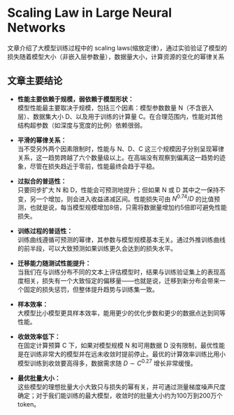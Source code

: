 # Scaling Law in Large Neural Networks

文章介绍了大模型训练过程中的 scaling laws(缩放定律），通过实验验证了模型的损失随着模型大小（非嵌入层参数量），数据量大小，计算资源的变化的幂律关系

## 文章主要结论

- **性能主要依赖于规模，弱依赖于模型形状：**  
  模型性能最主要取决于规模，包括三个因素：模型参数数量 N（不含嵌入层）、数据集大小 D、以及用于训练的计算量 C。在合理范围内，性能对其他结构超参数（如深度与宽度的比例）依赖很弱。

- **平滑的幂律关系：**  
  当不受另外两个因素限制时，性能与 N、D、C 这三个规模因子分别呈现幂律关系，这一趋势跨越了六个数量级以上。在高端没有观察到偏离这一趋势的迹象，尽管在损失趋近于零前，性能最终会趋于平稳。

- **过拟合的普适性：**  
  只要同步扩大 N 和 D，性能会可预测地提升；但如果 N 或 D 其中之一保持不变，另一个增加，则会进入收益递减区间。性能损失可由 $N^{0.74}/D$ 的比值预测，也就是说，每当模型规模增加8倍，只需将数据量增加约5倍即可避免性能损失。

- **训练过程的普适性：**  
  训练曲线遵循可预测的幂律，其参数与模型规模基本无关。通过外推训练曲线的前半段，可以大致预测如果训练更久会达到的损失水平。

- **迁移能力随测试性能提升：**  
  当我们在与训练分布不同的文本上评估模型时，结果与训练验证集上的表现高度相关，损失有一个大致恒定的偏移量——也就是说，迁移到新分布会带来一个固定的损失惩罚，但整体提升趋势与训练集一致。

- **样本效率：**  
  大模型比小模型更具样本效率，能用更少的优化步数和更少的数据点达到同等性能。

- **收敛效率低下：**  
  在固定计算预算 C 下，如果对模型规模 N 和可用数据 D 没有限制，最优性能是在训练非常大的模型并在远未收敛时提前停止。最优的计算效率训练比用小模型训练到收敛要高得多，数据需求随 $D \sim C^{0.27}$ 增长非常缓慢。

- **最优批量大小：**  
  这些模型的理想批量大小大致只与损失的幂有关，并可通过测量梯度噪声尺度确定；对于我们能训练的最大模型，收敛时的批量大小约为100万到200万个 token。
